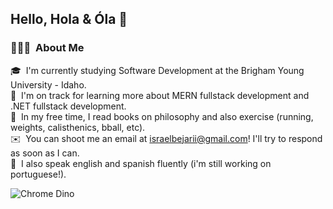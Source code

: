 ## Hello, Hola & Óla 👋

### 👨🏻‍💻 &nbsp;About Me

🎓 &nbsp;I'm currently studying Software Development at the Brigham Young University - Idaho.\
🌱 &nbsp;I'm on track for learning more about MERN fullstack development and .NET fullstack development.\
📖 &nbsp;In my free time, I read books on philosophy and also exercise (running, weights, calisthenics, bball, etc).\
✉️ &nbsp;You can shoot me an email at israelbejarii@gmail.com! I'll try to respond as soon as I can.\
📄 &nbsp;I also speak english and spanish fluently (i'm still working on portuguese!).

![Chrome Dino](https://mir-s3-cdn-cf.behance.net/project_modules/max_1200/4ff07986208593.5d9a654e92f36.gif)
